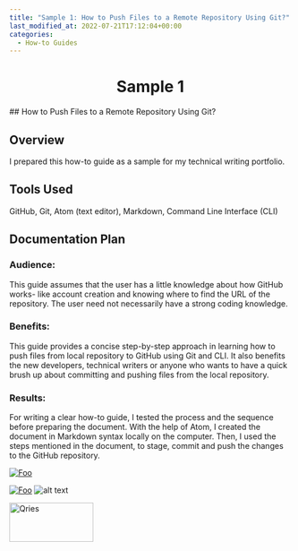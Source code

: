 ```yaml
---
title: "Sample 1: How to Push Files to a Remote Repository Using Git?"
last_modified_at: 2022-07-21T17:12:04+00:00
categories:
  - How-to Guides
---
```


<h1 align="center">Sample 1</h1>
## How to Push Files to a Remote Repository Using Git?

## Overview
I prepared this how-to guide as a sample for my technical writing portfolio.

## Tools Used
GitHub, Git, Atom (text editor), Markdown, Command Line Interface (CLI)

## Documentation Plan

### Audience:
This guide assumes that the user has a little knowledge about how GitHub works- like account creation and knowing where to find the URL of the repository. The user need not necessarily have a strong coding knowledge.

### Benefits:
This guide provides a concise step-by-step approach in learning how to push files from local repository to GitHub using Git and CLI. It also benefits the new developers, technical writers or anyone who wants to have a quick brush up about committing and pushing files from the local repository.

### Results:
For writing a clear how-to guide, I tested the process and the sequence before preparing the document. With the help of Atom, I created the document in Markdown syntax locally on the computer. Then, I used the steps mentioned in the document, to stage, commit and push the changes to the GitHub repository.

<a href="https://github.com/sahanaasaravanan/Github_documentation/blob/8125d88a806548079669d1e3db1403ab9fc41927/Uploading_with_GitCMD.md" rel="some text">![Foo](https://github.com/sahanaasaravanan/Github_documentation/blob/d62150862acad83b19cf6137b94e8af59c0dcca3/sample1.png)</a>

<a href="http://google.com.au/" rel="some text">![Foo](http://www.google.com.au/images/nav_logo7.png)</a>
![alt text](https://github.com/sahanaasaravanan/Github_documentation/blob/d62150862acad83b19cf6137b94e8af59c0dcca3/sample1.png)

<a href="https://github.com/sahanaasaravanan/Github_documentation/blob/8125d88a806548079669d1e3db1403ab9fc41927/Uploading_with_GitCMD.md">
         <img alt="Qries" src=https://github.com/sahanaasaravanan/Github_documentation/blob/d62150862acad83b19cf6137b94e8af59c0dcca3/sample1.png
         width=150" height="70">